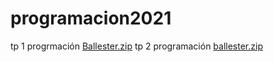 # programacion2021 
tp  1 progrmación 
[Ballester.zip](https://github.com/BrunoBallester02/programacion2021/files/6379719/Ballester.zip)
tp 2 programación 
[ballester.zip](https://github.com/BrunoBallester02/programacion2021/files/6380272/ballester.zip)

